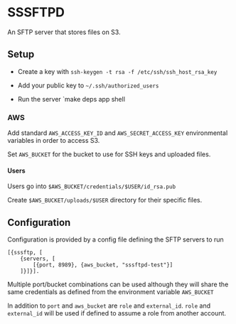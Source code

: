 # SSSFTPD

An SFTP server that stores files on S3.


## Setup

* Create a key with `ssh-keygen -t rsa -f /etc/ssh/ssh_host_rsa_key`

* Add your public key to `~/.ssh/authorized_users`

* Run the server `make deps app shell

### AWS

Add standard `AWS_ACCESS_KEY_ID` and `AWS_SECRET_ACCESS_KEY` environmental variables in order to access S3.

Set `AWS_BUCKET` for the bucket to use for SSH keys and uploaded files.


#### Users

Users go into `$AWS_BUCKET/credentials/$USER/id_rsa.pub`

Create `$AWS_BUCKET/uploads/$USER` directory for their specific files.


## Configuration

Configuration is provided by a config file defining the SFTP servers to run

```
[{sssftp, [
    {servers, [
        [{port, 8989}, {aws_bucket, "sssftpd-test"}]
    ]}]}].
```

Multiple port/bucket combinations can be used although they will share the same credentials as defined from the environment variable `AWS_BUCKET`

In addition to `port` and `aws_bucket` are `role` and `external_id`. `role` and `external_id` will be used if defined to assume a role from another account.

